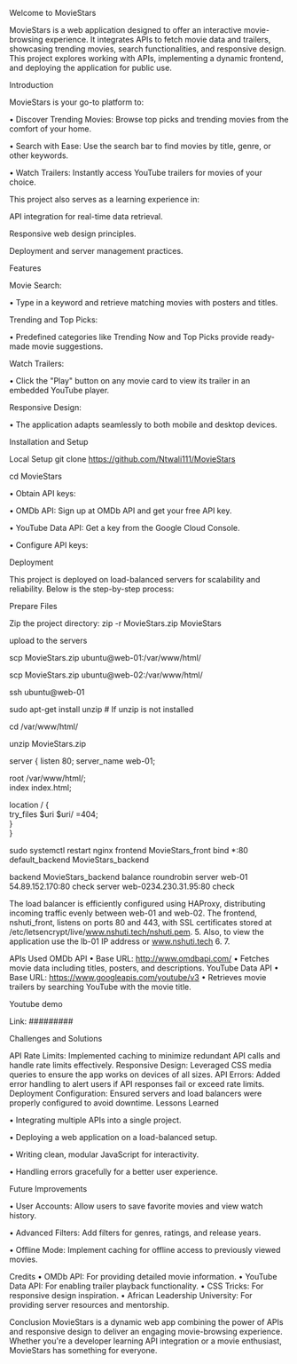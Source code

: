 Welcome to MovieStars

MovieStars is a web application designed to offer an interactive movie-browsing experience. It integrates APIs to fetch movie data and trailers, showcasing trending movies, search functionalities, and responsive design. This project explores working with APIs, implementing a dynamic frontend, and deploying the application for public use.

Introduction

MovieStars is your go-to platform to:

• Discover Trending Movies: Browse top picks and trending movies from the comfort of your home.

• Search with Ease: Use the search bar to find movies by title, genre, or other keywords.

• Watch Trailers: Instantly access YouTube trailers for movies of your choice.

This project also serves as a learning experience in:

API integration for real-time data retrieval.

Responsive web design principles.

Deployment and server management practices.

Features

Movie Search:

• Type in a keyword and retrieve matching movies with posters and titles.

Trending and Top Picks:

• Predefined categories like Trending Now and Top Picks provide ready-made movie suggestions.

Watch Trailers:

• Click the "Play" button on any movie card to view its trailer in an embedded YouTube player.

Responsive Design:

• The application adapts seamlessly to both mobile and desktop devices.

Installation and Setup

Local Setup git clone https://github.com/Ntwali111/MovieStars

cd MovieStars

• Obtain API keys:

• OMDb API: Sign up at OMDb API and get your free API key.

• YouTube Data API: Get a key from the Google Cloud Console.

• Configure API keys:

Deployment

This project is deployed on load-balanced servers for scalability and reliability. Below is the step-by-step process:

Prepare Files

Zip the project directory:
zip -r MovieStars.zip MovieStars

upload to the servers

scp MovieStars.zip ubuntu@web-01:/var/www/html/

scp MovieStars.zip ubuntu@web-02:/var/www/html/

ssh ubuntu@web-01

sudo apt-get install unzip # If unzip is not installed

cd /var/www/html/

unzip MovieStars.zip

server {
listen 80;
server_name web-01;

root /var/www/html/;  
index index.html;  

location / {  
    try_files $uri $uri/ =404;  
}  
}

sudo systemctl restart nginx
frontend MovieStars_front
bind *:80
default_backend MovieStars_backend

backend MovieStars_backend
balance roundrobin
server web-01 54.89.152.170:80 check
server web-0234.230.31.95:80 check

The load balancer is efficiently configured using HAProxy, distributing incoming traffic evenly between web-01 and web-02. The frontend, nshuti_front, listens on ports 80 and 443, with SSL certificates stored at /etc/letsencrypt/live/www.nshuti.tech/nshuti.pem. 5. Also, to view the application use the lb-01 IP address or www.nshuti.tech 6. 7.

APIs Used OMDb API • Base URL: http://www.omdbapi.com/ • Fetches movie data including titles, posters, and descriptions. YouTube Data API • Base URL: https://www.googleapis.com/youtube/v3 • Retrieves movie trailers by searching YouTube with the movie title.

Youtube demo 

Link: #########

Challenges and Solutions

API Rate Limits: Implemented caching to minimize redundant API calls and handle rate limits effectively.
Responsive Design: Leveraged CSS media queries to ensure the app works on devices of all sizes.
API Errors: Added error handling to alert users if API responses fail or exceed rate limits.
Deployment Configuration: Ensured servers and load balancers were properly configured to avoid downtime.
Lessons Learned

• Integrating multiple APIs into a single project.

• Deploying a web application on a load-balanced setup.

• Writing clean, modular JavaScript for interactivity.

• Handling errors gracefully for a better user experience.

Future Improvements

• User Accounts: Allow users to save favorite movies and view watch history.

• Advanced Filters: Add filters for genres, ratings, and release years.

• Offline Mode: Implement caching for offline access to previously viewed movies.

Credits • OMDb API: For providing detailed movie information. • YouTube Data API: For enabling trailer playback functionality. • CSS Tricks: For responsive design inspiration. • African Leadership University: For providing server resources and mentorship.

Conclusion MovieStars is a dynamic web app combining the power of APIs and responsive design to deliver an engaging movie-browsing experience. Whether you're a developer learning API integration or a movie enthusiast, MovieStars has something for everyone.

